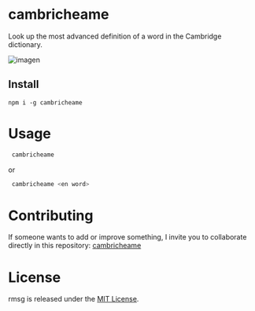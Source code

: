# cambricheame
Look up the most advanced definition of a word in the Cambridge dictionary.

![imagen](https://github.com/vegadelalyra/cambridge/assets/77188420/9faae686-45b0-46a4-bd6e-e6cd862bc2e2)


## Install

```npm
npm i -g cambricheame
```

# Usage

```bash
 cambricheame 
```
or
```bash
 cambricheame <en word> 
```

# Contributing

If someone wants to add or improve something, I invite you to collaborate directly in this repository: [cambricheame](https://github.com/vegadelalyra/cambricheame.git)

# License

rmsg is released under the [MIT License](https://opensource.org/licenses/MIT).
